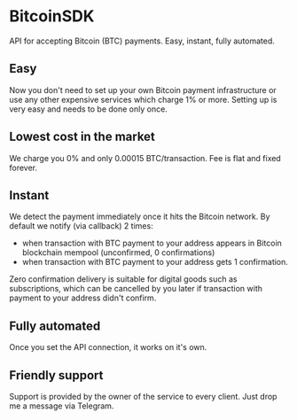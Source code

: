 # BitcoinSDK
API for accepting Bitcoin (BTC) payments. Easy, instant, fully automated.

## Easy
Now you don't need to set up your own Bitcoin payment infrastructure or use any other expensive services which charge 1% or more. Setting up is very easy and needs to be done only once.

## Lowest cost in the market
We charge you 0% and only 0.00015 BTC/transaction. Fee is flat and fixed forever.

## Instant
We detect the payment immediately once it hits the Bitcoin network. By default we notify (via callback) 2 times:
- when transaction with BTC payment to your address appears in Bitcoin blockchain mempool (unconfirmed, 0 confirmations)
- when transaction with BTC payment to your address gets 1 confirmation.

Zero confirmation delivery is suitable for digital goods such as subscriptions, which can be cancelled by you later if transaction with payment to your address didn't confirm.

## Fully automated
Once you set the API connection, it works on it's own.

## Friendly support
Support is provided by the owner of the service to every client. Just drop me a message via Telegram.
